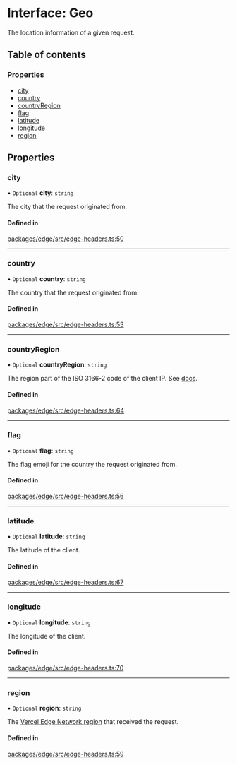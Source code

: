# Interface: Geo

The location information of a given request.

## Table of contents

### Properties

- [city](Geo.md#city)
- [country](Geo.md#country)
- [countryRegion](Geo.md#countryregion)
- [flag](Geo.md#flag)
- [latitude](Geo.md#latitude)
- [longitude](Geo.md#longitude)
- [region](Geo.md#region)

## Properties

### city

• `Optional` **city**: `string`

The city that the request originated from.

#### Defined in

[packages/edge/src/edge-headers.ts:50](https://github.com/khulnasoft/devkit/blob/main/packages/edge/src/edge-headers.ts#L50)

---

### country

• `Optional` **country**: `string`

The country that the request originated from.

#### Defined in

[packages/edge/src/edge-headers.ts:53](https://github.com/khulnasoft/devkit/blob/main/packages/edge/src/edge-headers.ts#L53)

---

### countryRegion

• `Optional` **countryRegion**: `string`

The region part of the ISO 3166-2 code of the client IP.
See [docs](https://vercel.com/docs/concepts/edge-network/headers#x-vercel-ip-country-region).

#### Defined in

[packages/edge/src/edge-headers.ts:64](https://github.com/khulnasoft/devkit/blob/main/packages/edge/src/edge-headers.ts#L64)

---

### flag

• `Optional` **flag**: `string`

The flag emoji for the country the request originated from.

#### Defined in

[packages/edge/src/edge-headers.ts:56](https://github.com/khulnasoft/devkit/blob/main/packages/edge/src/edge-headers.ts#L56)

---

### latitude

• `Optional` **latitude**: `string`

The latitude of the client.

#### Defined in

[packages/edge/src/edge-headers.ts:67](https://github.com/khulnasoft/devkit/blob/main/packages/edge/src/edge-headers.ts#L67)

---

### longitude

• `Optional` **longitude**: `string`

The longitude of the client.

#### Defined in

[packages/edge/src/edge-headers.ts:70](https://github.com/khulnasoft/devkit/blob/main/packages/edge/src/edge-headers.ts#L70)

---

### region

• `Optional` **region**: `string`

The [Vercel Edge Network region](https://vercel.com/docs/concepts/edge-network/regions) that received the request.

#### Defined in

[packages/edge/src/edge-headers.ts:59](https://github.com/khulnasoft/devkit/blob/main/packages/edge/src/edge-headers.ts#L59)
